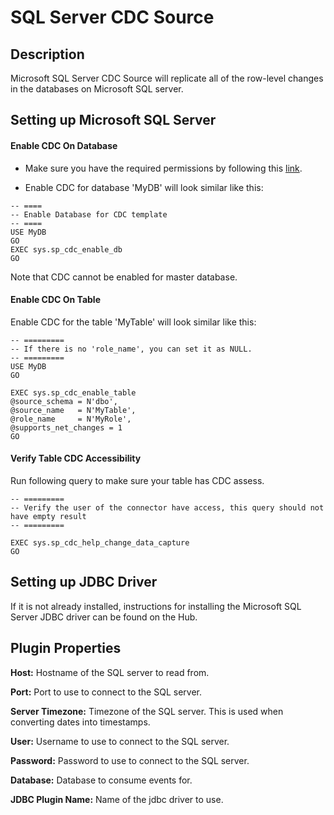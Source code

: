 # SQL Server CDC Source


Description
-----------
Microsoft SQL Server CDC Source will replicate all of the row-level changes in the databases on Microsoft SQL server.

Setting up Microsoft SQL Server
-----------
#### Enable CDC On Database
* Make sure you have the required permissions by following this [link](https://docs.microsoft.com/en-us/sql/integration-services/change-data-capture/sql-server-connection-required-permissions-for-the-cdc-designer?view=sql-server-ver15).

* Enable CDC for database 'MyDB' will look similar like this:
```
-- ====
-- Enable Database for CDC template
-- ====
USE MyDB
GO
EXEC sys.sp_cdc_enable_db
GO
```
Note that CDC cannot be enabled for master database.

#### Enable CDC On Table
Enable CDC for the table 'MyTable' will look similar like this:
```
-- =========
-- If there is no 'role_name', you can set it as NULL.
-- =========
USE MyDB
GO

EXEC sys.sp_cdc_enable_table
@source_schema = N'dbo',
@source_name   = N'MyTable',
@role_name     = N'MyRole',
@supports_net_changes = 1
GO
```

#### Verify Table CDC Accessibility
Run following query to make sure your table has CDC assess.
```
-- =========
-- Verify the user of the connector have access, this query should not have empty result
-- =========

EXEC sys.sp_cdc_help_change_data_capture
GO
```

Setting up JDBC Driver
-----------
If it is not already installed, instructions for installing the Microsoft SQL Server JDBC driver can be found on the 
Hub.

Plugin Properties
-----------
**Host:** Hostname of the SQL server to read from.

**Port:** Port to use to connect to the SQL server.

**Server Timezone:** Timezone of the SQL server. This is used when converting dates into timestamps.

**User:** Username to use to connect to the SQL server.

**Password:** Password to use to connect to the SQL server.

**Database:** Database to consume events for.

**JDBC Plugin Name:** Name of the jdbc driver to use.